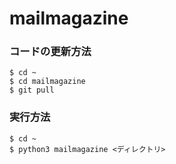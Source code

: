 # mailmagazine

### コードの更新方法

```
$ cd ~
$ cd mailmagazine
$ git pull
```

### 実行方法

```
$ cd ~
$ python3 mailmagazine <ディレクトリ>
```
